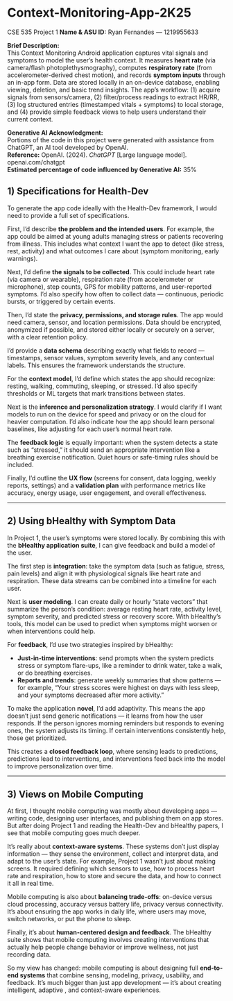 # Context-Monitoring-App-2K25
CSE 535 Project 1
**Name & ASU ID:** Ryan Fernandes — 1219955633

**Brief Description:**  
This Context Monitoring Android application captures vital signals and symptoms to model the user’s health context. It measures **heart rate** (via camera/flash photoplethysmography), computes **respiratory rate** (from accelerometer-derived chest motion), and records **symptom inputs** through an in-app form. Data are stored locally in an on-device database, enabling viewing, deletion, and basic trend insights. The app’s workflow: (1) acquire signals from sensors/camera, (2) filter/process readings to extract HR/RR, (3) log structured entries (timestamped vitals + symptoms) to local storage, and (4) provide simple feedback views to help users understand their current context.

**Generative AI Acknowledgment:**  
Portions of the code in this project were generated with assistance from ChatGPT, an AI tool developed by OpenAI.  
**Reference:** OpenAI. (2024). *ChatGPT* [Large language model]. openai.com/chatgpt  
**Estimated percentage of code influenced by Generative AI:** 35%

## 1) Specifications for Health-Dev  

To generate the app code ideally with the Health-Dev framework, I would need to provide a full set of specifications.  

First, I’d describe **the problem and the intended users**. For example, the app could be aimed at young adults managing stress or patients recovering from illness. This includes what context I want the app to detect (like stress, rest, activity) and what outcomes I care about (symptom monitoring, early warnings).  

Next, I’d define **the signals to be collected**. This could include heart rate (via camera or wearable), respiration rate (from accelerometer or microphone), step counts, GPS for mobility patterns, and user-reported symptoms. I’d also specify how often to collect data — continuous, periodic bursts, or triggered by certain events.  

Then, I’d state the **privacy, permissions, and storage rules**. The app would need camera, sensor, and location permissions. Data should be encrypted, anonymized if possible, and stored either locally or securely on a server, with a clear retention policy.  

I’d provide a **data schema** describing exactly what fields to record — timestamps, sensor values, symptom severity levels, and any contextual labels. This ensures the framework understands the structure.  

For the **context model**, I’d define which states the app should recognize: resting, walking, commuting, sleeping, or stressed. I’d also specify thresholds or ML targets that mark transitions between states.  

Next is the **inference and personalization strategy**. I would clarify if I want models to run on the device for speed and privacy or on the cloud for heavier computation. I’d also indicate how the app should learn personal baselines, like adjusting for each user’s normal heart rate.  

The **feedback logic** is equally important: when the system detects a state such as “stressed,” it should send an appropriate intervention like a breathing exercise notification. Quiet hours or safe-timing rules should be included.  

Finally, I’d outline the **UX flow** (screens for consent, data logging, weekly reports, settings) and a **validation plan** with performance metrics like accuracy, energy usage, user engagement, and overall effectiveness.  

---

## 2) Using bHealthy with Symptom Data  

In Project 1, the user’s symptoms were stored locally. By combining this with the **bHealthy application suite**, I can give feedback and build a model of the user.  

The first step is **integration**: take the symptom data (such as fatigue, stress, pain levels) and align it with physiological signals like heart rate and respiration. These data streams can be combined into a timeline for each user.  

Next is **user modeling**. I can create daily or hourly “state vectors” that summarize the person’s condition: average resting heart rate, activity level, symptom severity, and predicted stress or recovery score. With bHealthy’s tools, this model can be used to predict when symptoms might worsen or when interventions could help.  

For **feedback**, I’d use two strategies inspired by bHealthy:  
- **Just-in-time interventions**: send prompts when the system predicts stress or symptom flare-ups, like a reminder to drink water, take a walk, or do breathing exercises.  
- **Reports and trends**: generate weekly summaries that show patterns — for example, “Your stress scores were highest on days with less sleep, and your symptoms decreased after more activity.”  

To make the application **novel**, I’d add adaptivity. This means the app doesn’t just send generic notifications — it learns from how the user responds. If the person ignores morning reminders but responds to evening ones, the system adjusts its timing. If certain interventions consistently help, those get prioritized.  

This creates a **closed feedback loop**, where sensing leads to predictions, predictions lead to interventions, and interventions feed back into the model to improve personalization over time.  

---

## 3) Views on Mobile Computing  

At first, I thought mobile computing was mostly about developing apps — writing code, designing user interfaces, and publishing them on app stores. But after doing Project 1 and reading the Health-Dev and bHealthy papers, I see that mobile computing goes much deeper.  

It’s really about **context-aware systems**. These systems don’t just display information — they sense the environment, collect and interpret data, and adapt to the user’s state. For example, Project 1 wasn’t just about making screens. It required defining which sensors to use, how to process heart rate and respiration, how to store and secure the data, and how to connect it all in real time.  

Mobile computing is also about **balancing trade-offs**: on-device versus cloud processing, accuracy versus battery life, privacy versus connectivity. It’s about ensuring the app works in daily life, where users may move, switch networks, or put the phone to sleep.  

Finally, it’s about **human-centered design and feedback**. The bHealthy suite shows that mobile computing involves creating interventions that actually help people change behavior or improve wellness, not just recording data.  

So my view has changed: mobile computing is about designing full **end-to-end systems** that combine sensing, modeling, privacy, usability, and feedback. It’s much bigger than just app development — it’s about creating intelligent, adaptive , and context-aware experiences.  
